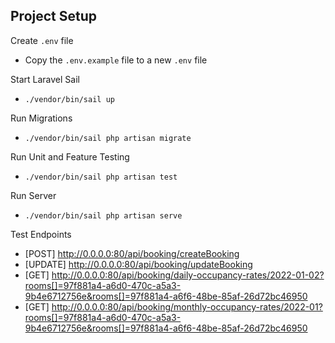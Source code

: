 ## Project Setup


Create `.env` file

- Copy the `.env.example` file to a new `.env` file

Start Laravel Sail

- `./vendor/bin/sail up`

Run Migrations

- `./vendor/bin/sail php artisan migrate`

Run Unit and Feature Testing

- `./vendor/bin/sail php artisan test`

Run Server

- `./vendor/bin/sail php artisan serve`

Test Endpoints

- [POST] http://0.0.0.0:80/api/booking/createBooking
- [UPDATE] http://0.0.0.0:80/api/booking/updateBooking
- [GET] http://0.0.0.0:80/api/booking/daily-occupancy-rates/2022-01-02?rooms[]=97f881a4-a6d0-470c-a5a3-9b4e6712756e&rooms[]=97f881a4-a6f6-48be-85af-26d72bc46950
- [GET] http://0.0.0.0:80/api/booking/monthly-occupancy-rates/2022-01?rooms[]=97f881a4-a6d0-470c-a5a3-9b4e6712756e&rooms[]=97f881a4-a6f6-48be-85af-26d72bc46950
